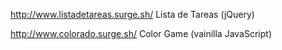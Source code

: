 http://www.listadetareas.surge.sh/
Lista de Tareas (jQuery)

http://www.colorado.surge.sh/
Color Game (vainilla JavaScript)
